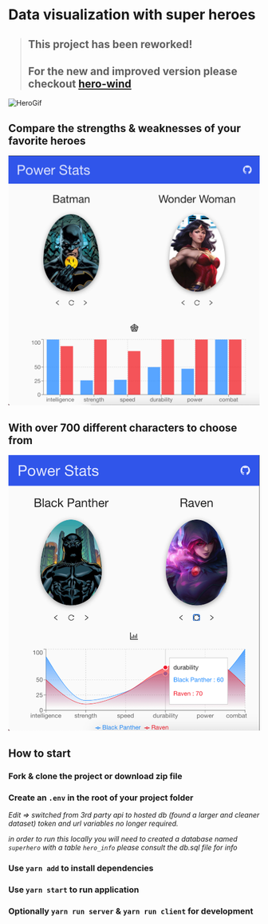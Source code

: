 # Data visualization with super heroes

> ## This project has been reworked!
> ## For the new and improved version please checkout [hero-wind](https://github.com/nrsimonelli/hero-wind)

![HeroGif](./public/images/heroGif.gif)

## Compare the strengths & weaknesses of your favorite heroes

![BarGraph](./public/images/bar.png)

## With over 700 different characters to choose from

![WaveGraph](./public/images/wave.png)

## How to start

### Fork & clone the project or download zip file

### Create an `.env` in the root of your project folder

_Edit => switched from 3rd party api to hosted db (found a larger and cleaner dataset) token and url variables no longer required._

_in order to run this locally you will need to created a database named `superhero` with a table `hero_info` please consult the db.sql file for info_

### Use `yarn add` to install dependencies

### Use `yarn start` to run application

### Optionally `yarn run server` & `yarn run client` for development
